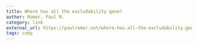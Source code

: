 ```yaml
---
title: Where has all the excludability gone?
author: Romer, Paul M.
category: link
external_url: https://paulromer.net/where-has-all-the-excludability-gone/
tags: comp
---
```

